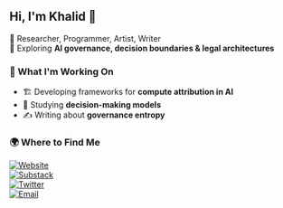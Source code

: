 ## Hi, I'm Khalid 👋  

🔹 Researcher, Programmer, Artist, Writer  
🔹 Exploring **AI governance, decision boundaries & legal architectures**  

### 🚀 What I'm Working On  
- 🏗️ Developing frameworks for **compute attribution in AI**  
- 📖 Studying **decision-making models**  
- ✍️ Writing about **governance entropy**  

### 🌍 Where to Find Me  
[![Website](https://img.shields.io/badge/Website-000?style=flat-square&logo=Google-Chrome&logoColor=white)](https://notkhalid.com)  
[![Substack](https://img.shields.io/badge/Substack-FF6719?style=flat-square&logo=Substack&logoColor=white)](https://notkhalid.substack.com/)  
[![Twitter](https://img.shields.io/badge/Twitter-1DA1F2?style=flat-square&logo=Twitter&logoColor=white)](https://x.com/kaime)  
[![Email](https://img.shields.io/badge/Email-0078D4?style=flat-square&logo=Microsoft-Outlook&logoColor=white)](mailto:notkhalid8@gmail.com)
